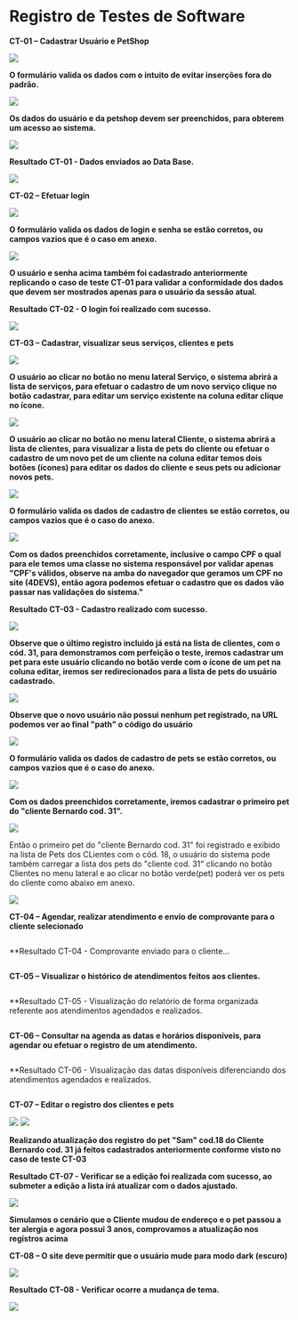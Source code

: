 # Registro de Testes de Software

**CT-01 – Cadastrar Usuário e PetShop**

<img src="https://user-images.githubusercontent.com/86859418/204162288-f68ecb1c-8ba5-41c2-9bc7-b3f620c8d777.png">

**O formulário valida os dados com o intuito de evitar inserções fora do padrão.**

<img src="https://user-images.githubusercontent.com/86859418/204163037-4b6be7bb-99e4-4078-a34b-3fa207c7b7a5.png">

**Os dados do usuário e da petshop devem ser preenchidos, para obterem um acesso ao sistema.**

<img src="https://user-images.githubusercontent.com/86859418/204162820-73722040-f41e-4a59-add4-ae5c5341d181.png">

**Resultado CT-01 - Dados enviados ao Data Base.**

<img src="https://user-images.githubusercontent.com/86859418/204163246-de20ad49-ab43-487f-91f7-c8dc7466176e.png">

**CT-02 – Efetuar login**

<img src="https://user-images.githubusercontent.com/86859418/204162487-a18adb08-a4ad-4f34-903f-25b98f2ad89f.png">

**O formulário valida os dados de login e senha se estão corretos, ou campos vazios que é o caso em anexo.**

<img src="https://user-images.githubusercontent.com/86859418/204162561-a7590e2f-95a3-425b-8390-713ea8048396.png">

**O usuário e senha acima também foi cadastrado anteriormente replicando o **caso de teste CT-01** para validar a conformidade dos dados que devem ser mostrados apenas para o usuário da sessão atual.**

**Resultado CT-02 - O login foi realizado com sucesso.**

<img src="https://user-images.githubusercontent.com/86859418/204156615-9ff47c13-a46d-4f05-9d20-797b2e1cd69c.png">

**CT-03 – Cadastrar, visualizar seus serviços, clientes e pets**

<img src="https://user-images.githubusercontent.com/86859418/205763982-b8064c47-f0d3-4492-ba5e-fd717db24380.png">

**O usuário ao clicar no botão no menu lateral Serviço, o sistema abrirá a lista de serviços, para efetuar o cadastro de um novo serviço clique no botão cadastrar, para editar um serviço existente na coluna editar clique no ícone.**

<img src="https://user-images.githubusercontent.com/86859418/204163419-7a2a41d4-ced3-46d4-98ec-45b216932478.png">

**O usuário ao clicar no botão no menu lateral Cliente, o sistema abrirá a lista de clientes, para visualizar a lista de pets do cliente ou efetuar o cadastro de um novo pet de um cliente na coluna editar temos dois botões (ícones) para editar os dados do cliente e seus pets ou adicionar novos pets.**

<img src="https://user-images.githubusercontent.com/86859418/204163669-fad213b2-4107-405b-9c6c-10af4365ae13.png">

**O formulário valida os dados de cadastro de clientes se estão corretos, ou campos vazios que é o caso do anexo.**

<img src="https://user-images.githubusercontent.com/86859418/204163859-7ddee24e-ea45-4db5-aa4c-beb850f7056e.png">

**Com os dados preenchidos corretamente, inclusive o campo CPF o qual para ele temos uma classe no sistema responsável por validar apenas "CPF's válidos, observe na amba do navegador que geramos um CPF no site (4DEVS), então agora podemos efetuar o cadastro que os dados vão passar nas validações do sistema."**

**Resultado CT-03 - Cadastro realizado com sucesso.**

<img src="https://user-images.githubusercontent.com/86859418/204164052-f61b84fb-5a3d-4162-9f46-306e7a1ded48.png">

**Observe que o último registro incluido já está na lista de clientes, com o cód. 31, para demonstramos com perfeição o teste, iremos cadastrar um pet para este usuário clicando no botão verde com o ícone de um pet na coluna editar, iremos ser redirecionados para a lista de pets do usuário cadastrado.**

<img src="https://user-images.githubusercontent.com/86859418/204164212-f1405057-27db-4c38-a7d0-f8ff73c581c2.png">

**Observe que o novo usuário não possui nenhum pet registrado, na URL podemos ver ao final "path" o código do usuário**

<img src="https://user-images.githubusercontent.com/86859418/204164415-5bf01f83-8b5f-442c-a6b8-5800ba76c339.png">

**O formulário valida os dados de cadastro de pets se estão corretos, ou campos vazios que é o caso do anexo.**

<img src="https://user-images.githubusercontent.com/86859418/204164536-aec2769d-7205-426b-ba3e-8726b2588f9b.png">

**Com os dados preenchidos corretamente, iremos cadastrar o primeiro pet do "cliente Bernardo cod. 31".**

<img src="https://user-images.githubusercontent.com/86859418/204164694-5af33dd6-9faa-4cac-8170-c8667b44c6cb.png">

Então o primeiro pet do "cliente Bernardo cod. 31" foi registrado e exibido na lista de Pets dos CLientes com o cód. 18, o usuário do sistema pode também carregar a lista dos pets do "cliente cod. 31" clicando no botão Clientes no menu lateral e ao clicar no botão verde(pet) poderá ver os pets do cliente como abaixo em anexo. 

<img src="https://user-images.githubusercontent.com/86859418/204164846-217f1326-0164-47e2-ab88-33a703e452da.png">

**CT-04 – Agendar, realizar atendimento e envio de comprovante para o cliente selecionado**

<img src="">

**Resultado CT-04 - Comprovante enviado para o cliente...

<img src="">


**CT-05 – Visualizar o histórico de atendimentos feitos aos clientes.**

<img src="">

**Resultado CT-05 - Visualização do relatório de forma organizada referente aos atendimentos agendados e realizados.

<img src="">

**CT-06 – Consultar na agenda as datas e horários disponíveis, para agendar ou efetuar o registro de um atendimento.**

<img src="">

**Resultado CT-06 - Visualização das datas disponíveis diferenciando dos atendimentos agendados e realizados.

<img src="">

**CT-07 – Editar o registro dos clientes e pets**

<img src="https://user-images.githubusercontent.com/86859418/204165355-ae9ca87a-fb4a-4de5-a122-0967dffa08b0.png">
<img src="https://user-images.githubusercontent.com/86859418/204165419-18d01dc7-67ba-48ab-b8d7-8d2418b0a76f.png">

**Realizando atualização dos registro do pet "Sam" cod.18 do Cliente Bernardo cod. 31 já feitos cadastrados anteriormente conforme visto no caso de teste CT-03**

**Resultado CT-07 - Verificar se a edição foi realizada com sucesso, ao submeter a edição a lista irá atualizar com o dados ajustado.**

<img src="https://user-images.githubusercontent.com/86859418/204165863-43776afe-81b3-4f32-beb8-c3d29164b17c.png">

**Simulamos o cenário que o Cliente mudou de endereço e o pet passou a ter alergia e agora possui 3 anos, comprovamos a atualização nos registros acima**

**CT-08 – O site deve permitir que o usuário mude para modo dark (escuro)**

<img src="https://user-images.githubusercontent.com/86859418/204166106-e8ee2007-f7cb-4984-9f49-23056fdac379.png">

**Resultado CT-08 - Verificar ocorre a mudança de tema.**

<img src="https://user-images.githubusercontent.com/86859418/204166063-ffb4b8fc-514a-4311-abfa-ab947224e25e.png">
